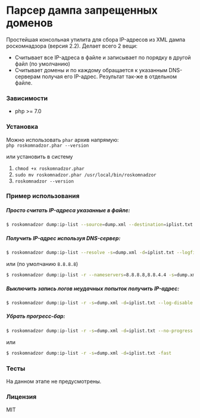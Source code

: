 # Парсер дампа запрещенных доменов

Простейшая консольная утилита для сбора IP-адресов из XML дампа роскомнадзора (версия 2.2). Делает всего 2 вещи:
* Считывает все IP-адреса в файле и записывает по порядку в другой файл (по умолчанию)
* Считывает домены и по каждому обращается к указанным DNS-серверам получая его IP-адрес. Результат так-же в отдельном файле.

### Зависимости

* php >= 7.0

### Установка

Можно использовать `phar` архив напрямую: <br>
`php roskomnadzor.phar --version`

или установить в систему

1. `chmod +x roskomnadzor.phar`
2. `sudo mv roskomnadzor.phar /usr/local/bin/roskomnadzor`
3. `roskomnadzor --version`

### Пример использования

##### Просто считать IP-адреса указанные в файле:

```bash
$ roskomnadzor dump:ip-list --source=dump.xml --destination=iplist.txt
```

##### Получить IP-адрес используя DNS-сервер:
```bash
$ roskomnadzor dump:ip-list --resolve -s=dump.xml -d=iplist.txt --logfile=err.log
```

или (по умолчанию `8.8.8.8`)

```bash
$ roskomnadzor dump:ip-list -r --nameservers=8.8.8.8,8.8.4.4 -s=dump.xml -d=iplist.txt --logfile=err.log
```

##### Выключить запись логов неудачных попыток получить IP-адрес:
 
```bash
$ roskomnadzor dump:ip-list -r -s=dump.xml -d=iplist.txt --log-disable
``` 

##### Убрать прогресс-бар:

```bash
$ roskomnadzor dump:ip-list -r -s=dump.xml -d=iplist.txt --no-progress
``` 

или

```bash
$ roskomnadzor dump:ip-list -r -s=dump.xml -d=iplist.txt -fast
``` 

### Тесты

На данном этапе не предусмотрены.

### Лицензия

MIT

